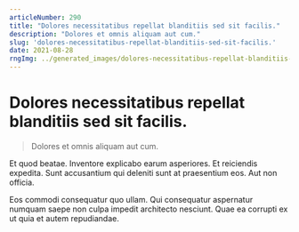 ```yaml
---
articleNumber: 290
title: "Dolores necessitatibus repellat blanditiis sed sit facilis."
description: "Dolores et omnis aliquam aut cum."
slug: 'dolores-necessitatibus-repellat-blanditiis-sed-sit-facilis.'
date: 2021-08-28
rngImg: ../generated_images/dolores-necessitatibus-repellat-blanditiis-sed-sit-facilis..jpg
---
```


# Dolores necessitatibus repellat blanditiis sed sit facilis.

> Dolores et omnis aliquam aut cum.

Et quod beatae. Inventore explicabo earum asperiores. Et reiciendis expedita. Sunt accusantium qui deleniti sunt at praesentium eos. Aut non officia.
 Eos commodi consequatur quo ullam. Qui consequatur aspernatur numquam saepe non culpa impedit architecto nesciunt. Quae ea corrupti ex ut quia et autem repudiandae.
